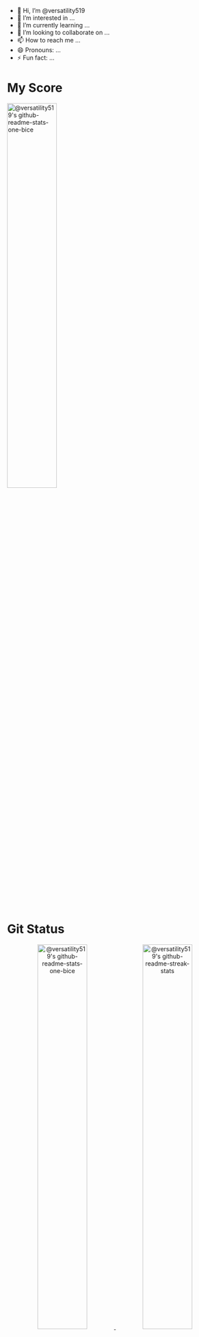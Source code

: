 - 👋 Hi, I’m @versatility519
- 👀 I’m interested in ...
- 🌱 I’m currently learning ...
- 💞️ I’m looking to collaborate on ...
- 📫 How to reach me ...
- 😄 Pronouns: ...
- ⚡ Fun fact: ...

# My Score

<p >
  <a href="https://github.com/versatility519?tab=repositories">
    <img src="https://github-profile-trophy.vercel.app/api?username=versatility519&ryo-ma&theme=matrix"  width="48%" alt="@versatility519's github-readme-stats-one-bice"/>
  </a>
</p>
 
# Git Status

<p align="center">
  <a href="https://github.com/versatility519?tab=repositories">
    <img src="https://github-readme-stats-one-bice.vercel.app/api?username=versatility519&theme=gotham&show_icons=true&count_private=true&hide_border=true&include_all_commits=false&count_private=false"  width="48%" alt="@versatility519's github-readme-stats-one-bice"/>
  </a>
  
  <a href="https://github.com/versatility519?tab=stars">
    <img src="https://github-readme-streak-stats.herokuapp.com/?user=versatility519&theme=gotham&hide_border=true&date_format=M%20j%5B%2C%20Y%5D"  width="48%" alt="@versatility519's github-readme-streak-stats"/>
  </a>
</p>



<p align="center">
    <img
      src="https://github-readme-activity-graph.vercel.app/graph?username=versatility519&theme=react-dark&hide_border=true&hide_title=false&area=true&custom_title=Total%20contribution%20graph%20in%20all%20repo"
      width="55%" alt="activity graph">
    <img
      src="https://github-readme-stats.vercel.app/api/top-langs/?username=versatility519&theme=react-dark&hide_border=false&include_all_commits=false&count_private=false&layout=compact"
      width="35%" alt="activity graph">
</p>

<!---
versatility519/versatility519 is a ✨ special ✨ repository because its `README.md` (this file) appears on your GitHub profile.
You can click the Preview link to take a look at your changes.
--->
